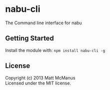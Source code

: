 # nabu-cli

The Command line interface for nabu

## Getting Started
Install the module with: `npm install nabu-cli -g`

## License
Copyright (c) 2013 Matt McManus  
Licensed under the MIT license.
